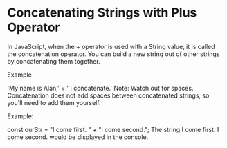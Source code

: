 # Concatenating Strings with Plus Operator

In JavaScript, when the + operator is used with a String value, it is called the concatenation operator. You can build a new string out of other strings by concatenating them together.

Example

'My name is Alan,' + ' I concatenate.'
Note: Watch out for spaces. Concatenation does not add spaces between concatenated strings, so you'll need to add them yourself.

Example:

const ourStr = "I come first. " + "I come second.";
The string I come first. I come second. would be displayed in the console.